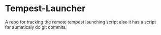 Tempest-Launcher
================

A repo for tracking the remote tempest launching script also it has a script
for aumaticaly do git commits.
